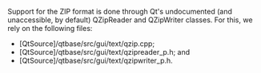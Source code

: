 Support for the ZIP format is done through Qt's undocumented (and unaccessible, by default) QZipReader and QZipWriter classes. For this, we rely on the following files:
 - [QtSource]/qtbase/src/gui/text/qzip.cpp;
 - [QtSource]/qtbase/src/gui/text/qzipreader_p.h; and
 - [QtSource]/qtbase/src/gui/text/qzipwriter_p.h.
